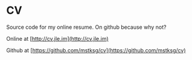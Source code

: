 CV
==

Source code for my online resume.  On github because why not?

Online at [http://cv.jle.im](http://cv.jle.im)

Github at [https://github.com/mstksg/cv](https://github.com/mstksg/cv)
